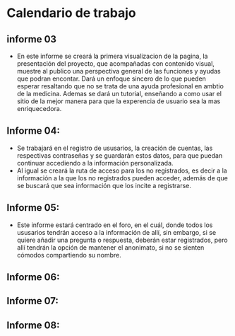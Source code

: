 # Calendario de trabajo

## informe 03

-  En este informe se creará la primera visualizacion de la pagina, la presentación del proyecto, que acompañadas con contenido visual, muestre al publico una perspectiva general de las funciones y ayudas que podran encontar. Dará un enfoque sincero de lo que pueden esperar resaltando que no se trata de una ayuda profesional en ambtio de la medicina.
Ademas se dará un tutorial, enseñando a como usar el sitio de la mejor manera para que la experencia de usuario sea la mas enriquecedora.

## Informe 04:
- Se trabajará en el registro de ususarios, la creación de cuentas, las respectivas contraseñas y se guardarán estos datos, para que puedan continuar accediendo a la información personalizada.
- Al igual se creará la ruta de acceso para los no registrados, es decir a la información a la que los no registrados pueden acceder, además de que se buscará que sea información que los incite a registrarse.

## Informe 05:
- Este informe estará centrado en el foro, en el cuál, donde todos los ususarios tendrán acceso a la información de allí, sin embargo, si se quiere añadir una pregunta o respuesta, deberán estar registrados, pero allí tendrán la opción de mantener el anonimato, si no se sienten cómodos compartiendo su nombre.

## Informe 06:

## Informe 07:

## Informe 08:

